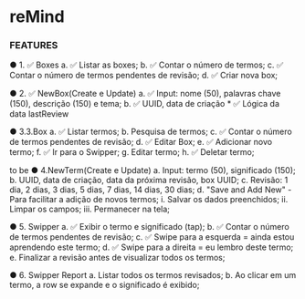 # reMind


### FEATURES


● 1. ✅ Boxes
    a. ✅ Listar as boxes;
    b. ✅ Contar o número de termos;
    c. ✅ Contar o número de termos pendentes de revisão; 
    d. ✅ Criar nova box;
    
    
● 2. ✅ NewBox(Create e Update)
    a. ✅ Input: nome (50), palavras chave (150), descrição (150) e tema;
    b. ✅ UUID, data de criação
    * ✅ Lógica da data lastReview
    
    
● 3.3.Box
    a. ✅ Listar termos;
    b. Pesquisa de termos;
    c. ✅ Contar o número de termos pendentes de revisão; 
    d. ✅ Editar Box;
    e. ✅ Adicionar novo termo; 
    f. ✅ Ir para o Swipper;
    g. Editar termo; 
    h. ✅ Deletar termo;
     
 to be
● 4.NewTerm(Create e Update)
    a. Input: termo (50), significado (150);
    b. UUID, data de criação, data da próxima revisão, box UUID;
    c. Revisão: 1 dia, 2 dias, 3 dias, 5 dias, 7 dias, 14 dias, 30 dias;
    d. "Save and Add New" - Para facilitar a adição de novos termos;
        i. Salvar os dados preenchidos; ii. Limpar os campos;
        iii. Permanecer na tela;
        
        
● 5. Swipper
    a. ✅ Exibir o termo e significado (tap);
    b. ✅ Contar o número de termos pendentes de revisão;
    c. ✅ Swipe para a esquerda = ainda estou aprendendo este termo;
    d. ✅ Swipe para a direita = eu lembro deste termo;
    e. Finalizar a revisão antes de visualizar todos os termos; 
    
    
● 6. Swipper Report
    a. Listar todos os termos revisados;
    b. Ao clicar em um termo, a row se expande e o significado é exibido;
